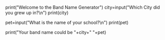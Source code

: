 print("Welcome to the Band Name Generator")
city=input("Which City did you grew up in?\n")
print(city)

pet=input("What is the name of your school?\n")
print(pet)

print("Your band name could be "+city+" "+pet)
